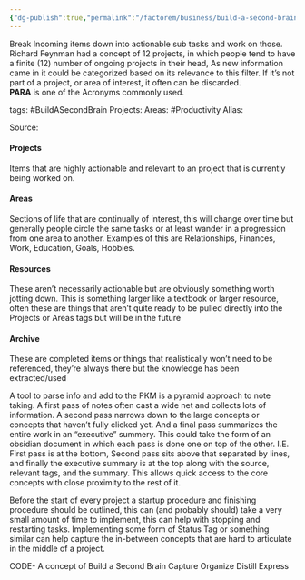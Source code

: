 ```yaml
---
{"dg-publish":true,"permalink":"/factorem/business/build-a-second-brain/","noteIcon":"1","created":"2023-08-12T20:05:28.886-04:00","updated":"2025-04-20T12:16:34.762-04:00"}
---
```



Break Incoming items down into actionable sub tasks and work on those.
Richard Feynman had a concept of 12 projects, in which people tend to have a finite (12) number of ongoing projects in their head, As new information came in it could be categorized based on its relevance to this filter.  If it’s not part of a project, or area of interest, it often can be discarded.  
**PARA** is one of the Acronyms commonly used.

<div class="transclusion internal-embed is-loaded"><div class="markdown-embed">




tags: #BuildASecondBrain 
Projects: 
Areas: #Productivity
Alias: 

Source:
#### Projects
Items that are highly actionable and relevant to an project that is currently being worked on.  
#### Areas
Sections of life that are continually of interest, this will change over time but generally people circle the same tasks or at least wander in a progression from one area to another.  Examples of this are Relationships, Finances, Work, Education, Goals, Hobbies.
#### Resources
These aren’t necessarily actionable but are obviously something worth jotting down. This is something larger like a textbook or larger resource, often these are things that aren’t quite ready to be pulled directly into the Projects or Areas tags but will be in the future
#### Archive
These are completed items or things that realistically won’t need to be referenced, they’re always there but the knowledge has been extracted/used 

</div></div>



A tool to parse info and add to the PKM is a pyramid approach to note taking.  A first pass of notes often cast a wide net and collects lots of information. A second pass narrows down to the large concepts or concepts that haven’t fully clicked yet. And a final pass summarizes the entire work in an “executive” summery.  This could take the form of an obsidian document in which each pass is done one on top of the other. I.E.  First pass is at the bottom, Second pass sits above that separated by lines, and finally the executive summary is at the top along with the source, relevant tags, and the summary.  This allows quick access to the core concepts with close proximity to the rest of it. 

Before the start of  every project a startup procedure and finishing procedure should be outlined, this can (and probably should) take a very small amount of time to implement, this can help with stopping and restarting tasks.
Implementing some form of Status Tag or something similar can help capture the in-between concepts that are hard to articulate in the middle of a project.  

CODE- A concept of Build a Second Brain
Capture
Organize
Distill
Express